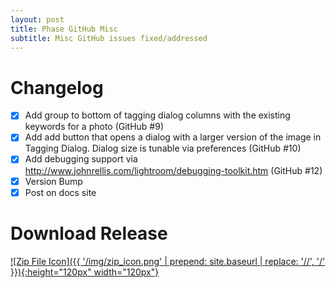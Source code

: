 ```yaml
---
layout: post
title: Phase GitHub Misc
subtitle: Misc GitHub issues fixed/addressed
---
```


# Changelog
- [X] Add group to bottom of tagging dialog columns with the existing keywords for a photo (GitHub #9)
- [X] Add add button that opens a dialog with a larger version of the image in Tagging Dialog. Dialog size is tunable via preferences (GitHub #10)
- [X] Add debugging support via http://www.johnrellis.com/lightroom/debugging-toolkit.htm (GitHub #12)
- [X] Version Bump
- [X] Post on docs site

# Download Release
[![Zip File Icon]({{ '/img/zip_icon.png' | prepend: site.baseurl | replace: '//', '/' }}){:height="120px" width="120px"}](https://github.com/mcrosson/lr_plugin_computer_vision_tagging/archive/20161124.1.zip)

